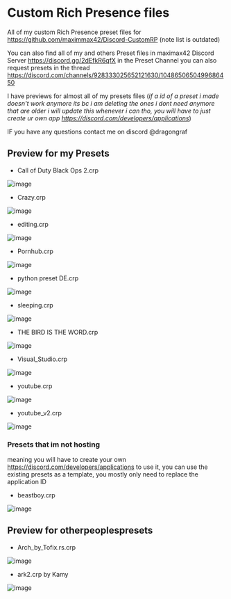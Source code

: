 # Custom Rich Presence files
All of my custom Rich Presence preset files for https://github.com/maximmax42/Discord-CustomRP 
(note list is outdated)

You can also find all of my and others Preset files in maximax42 Discord Server https://discord.gg/2dEfkR6qfX in the Preset Channel
you can also request presets in the thread https://discord.com/channels/928333025652121630/1048650650499686450

I have previews for almost all of my presets files
(*if a id of a preset i made doesn't work anymore its bc i am deleting the ones i dont need anymore that are older i will update this whenever i can tho, you will have to just create ur own app https://discord.com/developers/applications*)

IF you have any questions contact me on discord @dragongraf







## Preview for my Presets

* Call of Duty Black Ops 2.crp

![image](https://github.com/user-attachments/assets/475b37e6-afb8-4136-8554-1efa79cc4a94)

* Crazy.crp

![image](https://github.com/user-attachments/assets/294f0d8e-26e9-4bd1-a13a-c98ecc00d6eb)

* editing.crp

![image](https://github.com/user-attachments/assets/cd7e3b55-8995-4dc5-93fa-b7e4483a236f)

* Pornhub.crp

![image](https://github.com/user-attachments/assets/70941a33-216b-40d1-8dfc-8b5d1f601664)

* python preset DE.crp

![image](https://github.com/user-attachments/assets/9bd86105-3845-4c33-9560-e4d3e0fde82f)

* sleeping.crp

![image](https://github.com/user-attachments/assets/6ff32da9-d461-44ff-8bf4-d327e0b67d99)

* THE BIRD IS THE WORD.crp

![image](https://github.com/user-attachments/assets/1352c01d-ef5e-4832-ac37-8e8604649435)

* Visual_Studio.crp

![image](https://github.com/user-attachments/assets/32aadf52-b6f2-466e-ba89-b6363da393f7)

* youtube.crp

![image](https://github.com/user-attachments/assets/37ef13fb-2f44-4a46-ad3f-8915d3a25531)

* youtube_v2.crp

![image](https://github.com/user-attachments/assets/b6a98879-2ef6-4314-983f-967a44a21715)

### Presets that im not hosting
meaning you will have to create your own https://discord.com/developers/applications to use it, you can use the existing presets as a template, you mostly only need to replace the application ID

* beastboy.crp

![image](https://github.com/user-attachments/assets/7a0d66f3-eec4-4beb-8f79-572f294ff61c)


## Preview for otherpeoplespresets

* Arch_by_Tofix.rs.crp

![image](https://user-images.githubusercontent.com/65346683/230789414-4d55691b-f89c-469e-93b4-58e6e541ce26.png)

* ark2.crp by Kamy

![image](https://github.com/dragonGRaf1312/mycustomrichpresence/assets/65346683/c6ee856e-a568-4354-a6cb-d4e484cb70a7)
